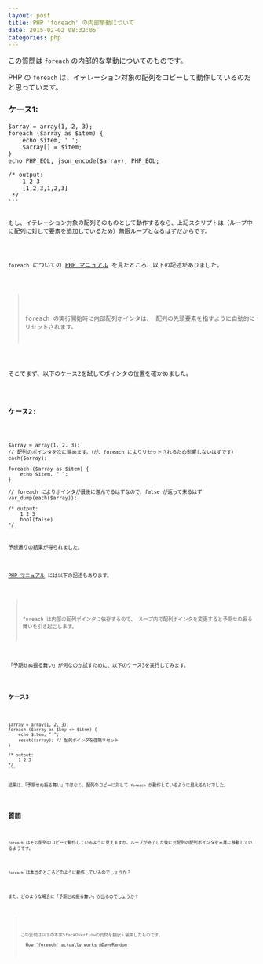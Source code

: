 ```yaml
---
layout: post
title: PHP 'foreach' の内部挙動について
date: 2015-02-02 08:32:05
categories: php
---
```

<p>この質問は <code>foreach</code> の内部的な挙動についてのものです。</p>

<p>PHP の <code>foreach</code> は、イテレーション対象の配列をコピーして動作しているのだと思っています。</p>

<h3>ケース1:</h3>

<pre class="lang-php prettyprint-override"><code>$array = array(1, 2, 3);
foreach ($array as $item) {
    echo $item, ' ';
    $array[] = $item;
}
echo PHP_EOL, json_encode($array), PHP_EOL;

/* output:
    1 2 3
    [1,2,3,1,2,3]
 */
```

<p>もし、イテレーション対象の配列そのものとして動作するなら、上記スクリプトは（ループ中に配列に対して要素を追加しているため）無限ループとなるはずだからです。</p>

<p><code>foreach</code> についての <a href="http://php.net/manual/ja/control-structures.foreach.php" rel="nofollow noreferrer">PHP マニュアル</a> を見たところ、以下の記述がありました。</p>

<blockquote>
  <p>foreach の実行開始時に内部配列ポインタは、 配列の先頭要素を指すように自動的にリセットされます。</p>
</blockquote>

<p>そこでまず、以下のケース2を試してポインタの位置を確かめました。</p>

<h3>ケース2:</h3>

<pre class="lang-php prettyprint-override"><code>$array = array(1, 2, 3);
// 配列のポインタを次に進めます。（が、foreach によりリセットされるため影響しないはずです）
each($array);

foreach ($array as $item) {
    echo $item, " ";
}

// foreach によりポインタが最後に進んでるはずなので、false が返って来るはず
var_dump(each($array));

/* output:
    1 2 3
    bool(false)
*/
```

<p>予想通りの結果が得られました。</p>

<p><a href="http://php.net/manual/ja/control-structures.foreach.php" rel="nofollow noreferrer">PHP マニュアル</a> には以下の記述もあります。</p>

<blockquote>
  <p>foreach は内部の配列ポインタに依存するので、 ループ内で配列ポインタを変更すると予期せぬ振る舞いを引き起こします。</p>
</blockquote>

<p>「予期せぬ振る舞い」が何なのか試すために、以下のケース3を実行してみます。</p>

<h3>ケース3</h3>

<pre class="lang-php prettyprint-override"><code>$array = array(1, 2, 3);
foreach ($array as $key =&gt; $item) {
    echo $item, " ";
    reset($array); // 配列ポインタを強制リセット
}

/* output:
    1 2 3
*/
```

<p>結果は、「予期せぬ振る舞い」ではなく、配列のコピーに対して <code>foreach</code> が動作しているように見えるだけでした。</p>

<h2>質問</h2>

<p><code>foreach</code> はその配列のコピーで動作しているように見えますが、ループが終了した後に元配列の配列ポインタを末尾に移動しているようです。</p>

<p><code>foreach</code> は本当のところどのように動作しているのでしょうか？</p>

<p>また、どのような場合に「予期せぬ振る舞い」が出るのでしょうか？</p>

<blockquote>
  <p>この質問は以下の本家StackOverflowの質問を翻訳・編集したものです。<br>
  <a href="https://stackoverflow.com/q/10057671/4369063">How 'foreach' actually works</a> <a href="https://stackoverflow.com/users/889949/daverandom">@DaveRandom</a></p>
</blockquote>
